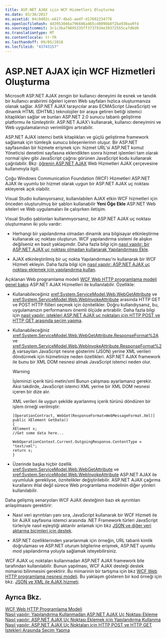 ```yaml
---
title: ASP.NET AJAX için WCF Hizmetleri Oluşturma
ms.date: 03/30/2017
ms.assetid: 04c0402c-e617-4ba5-aedf-d17692234776
ms.openlocfilehash: 4d3953046a796686a465cd8096b8f2ba930aa9fd
ms.sourcegitcommit: 3c1c3ba79895335ff3737934e39372555ca7d6d0
ms.translationtype: MT
ms.contentlocale: tr-TR
ms.lasthandoff: 09/05/2018
ms.locfileid: "43743157"
---
```

# <a name="creating-wcf-services-for-aspnet-ajax"></a>ASP.NET AJAX için WCF Hizmetleri Oluşturma
Microsoft ASP.NET AJAX zengin bir kullanıcı deneyimi ile esnek ve tanıdık bir kullanıcı arabirimi öğeleri içeren Web sayfaları hızlıca oluşturmanıza olanak sağlar. ASP.NET AJAX tarayıcılar arası ECMAScript (JavaScript) ve dinamik HTML (DHTML) teknolojiler bir araya getiren betiği istemci kitaplıkları sağlar ve bunları ASP.NET 2.0 sunucu tabanlı geliştirme platformu ile tümleştirilir. ASP.NET AJAX'ı kullanarak, kullanıcı deneyimini ve Web uygulamalarınızı verimliliğini artırabilir.  
  
 ASP.NET AJAX istemci betik kitaplıkları ve güçlü geliştirme framework sağlamak için tümleşik sunucu bileşenlerinin oluşur. Bir ASP.NET sayfasından bir hizmete erişmek için: hizmet URL'si ASP.NET komut Yöneticisi denetimi sayfasına eklendikten sonra hizmet işlemleri tam olarak normal işlev gibi JavaScript çağrısı görünen JavaScript kodu kullanarak çağrılabilir. Bkz: [öğrenin ASP.NET AJAX](https://go.microsoft.com/fwlink/?LinkId=186475) Web Hizmetleri AJAX çerçevesine kullanımıyla ilgili.  
  
 Çoğu Windows Communication Foundation (WCF) Hizmetleri ASP.NET AJAX ile uyumlu bir hizmet olarak uygun bir ASP.NET AJAX uç noktası ekleyerek açık olabilir.  
  
 Visual Studio kullanıyorsanız, kullanılabilen AJAX etkin WCF hizmetleri için önceden oluşturulmuş bir şablon kullanabilir **Yeni Öğe Ekle** ASP.NET Web siteleri ve Web uygulamaları ile çalışırken iletişim.  
  
 Visual Studio şablonları kullanmıyorsanız, bir ASP.NET AJAX uç noktası oluşturmanın iki yolu vardır:  
  
-   Herhangi bir yapılandırma olmadan dinamik ana bilgisayar etkinleştirme kullanarak uç noktası oluşturun. WCF yapılandırma sistemi ile alışkın değilseniz en basit yaklaşımdır. Daha fazla bilgi için [nasıl yapılır: bir ASP.NET AJAX uç noktası olmadan kullanarak Yapılandırması Ekle](../../../../docs/framework/wcf/feature-details/how-to-add-an-aspnet-ajax-endpoint-without-using-configuration.md).  
  
-   AJAX etkinleştirilmiş bir uç nokta Yapılandırması'nı kullanarak bir WCF Hizmeti ekleyin. Daha fazla bilgi için [nasıl yapılır: ASP.NET AJAX uç noktası eklemek için yapılandırma kullan](../../../../docs/framework/wcf/feature-details/how-to-use-configuration-to-add-an-aspnet-ajax-endpoint.md).  
  
 Açıklanan Web programlama modeli [WCF Web HTTP programlama modeli genel bakış](../../../../docs/framework/wcf/feature-details/wcf-web-http-programming-model-overview.md) ASP.NET AJAX Hizmetleri ile kullanılabilir. Özellikle:  
  
-   Kullanabileceğiniz <xref:System.ServiceModel.Web.WebGetAttribute> ve <xref:System.ServiceModel.Web.WebInvokeAttribute> arasında HTTP GET ve POST HTTP fiilleri seçmek için öznitelikler. Doğru kullandıysanız, bu, uygulamanızın performansını önemli ölçüde artırabilir. Daha fazla bilgi için [nasıl yapılır: istekleri ASP.NET AJAX uç noktaları için HTTP POST ve HTTP GET arasında seçim yapma](../../../../docs/framework/wcf/feature-details/http-post-and-http-get-requests-for-aspnet-ajax-endpoints.md).  
  
-   Kullanabileceğiniz <xref:System.ServiceModel.Web.WebGetAttribute.ResponseFormat%2A> ve <xref:System.ServiceModel.Web.WebInvokeAttribute.ResponseFormat%2A> varsayılan JavaScript nesne gösterimi (JSON) yerine XML verileri döndürmek için hizmetinize neden özellikleri. ASP.NET AJAX framework ile bunu bir XML DOM nesnesi almak JavaScript istemci neden olur.  
  
    > [!WARNING]
    >  İşleminizi içerik türü metin/xml Bunun çalışması ayarlamanız gerekir. Aksi takdirde, JavaScript istemci XML yerine bir XML DOM nesnesi içeren bir dize alır.  
  
     XML verileri ile uygun şekilde ayarlanmış içerik türünü döndüren bir işlem örneği verilmiştir:  
  
    ```  
    [OperationContract, WebGet(ResponseFormat=WebMessageFormat.Xml)]  
    public XElement GetData()  
    {  
    XElement x;  
    //Get some data here...  
  
    WebOperationContext.Current.OutgoingResponse.ContentType = "text/xml";      
    return x;  
    }  
    ```  
  
-   Üzerinde başka hiçbir özellik <xref:System.ServiceModel.Web.WebGetAttribute> ve <xref:System.ServiceModel.Web.WebInvokeAttribute> ASP.NET AJAX ile uyumluluk gerekliyse, öznitelikler değiştirilebilir. ASP.NET AJAX çağırma kurallarını ihlal değil sürece Web programlama modelinin diğer yönleri kullanılabilir.  
  
 Daha gelişmiş senaryoları WCF AJAX desteğinin bazı ek ayrıntıları anlaşılmasını gerektirir:  
  
-   Nasıl veri ayrıntıları yanı sıra, JavaScript kullanarak bir WCF Hizmeti ile bir AJAX sayfasına istemci arasında .NET Framework türleri JavaScript türleriyle nasıl eşleştiği aktarılır anlamak için bkz [JSON ve diğer veri aktarma biçimleri için destek](../../../../docs/framework/wcf/feature-details/support-for-json-and-other-data-transfer-formats.md).  
  
-   ASP.NET özelliklerinden yararlanmak için örneğin, URL tabanlı kimlik doğrulaması ve ASP.NET oturum bilgilerine erişmek, ASP.NET uyumlu mod yapılandırma yoluyla sağlamak isteyebilirsiniz.  
  
 WCF AJAX uç noktaları kullanmadan ASP.NET AJAX framework bile tarafından kullanılabilir. Bunun yapılması, WCF AJAX desteği destek mimarisi bilinmesini gerektirir. Bu mimarinin bir tartışma için bkz [WCF Web HTTP programlama nesnesi modeli](../../../../docs/framework/wcf/feature-details/wcf-web-http-programming-object-model.md). Bu yaklaşım gösteren bir kod örneği için bkz. [JSON ve XML ile AJAX hizmeti](../../../../docs/framework/wcf/samples/ajax-service-with-json-and-xml-sample.md).  
  
## <a name="see-also"></a>Ayrıca Bkz.  
 [WCF Web HTTP Programlama Modeli](../../../../docs/framework/wcf/feature-details/wcf-web-http-programming-model.md)  
 [Nasıl yapılır: Yapılandırma Kullanmadan ASP.NET AJAX Uç Noktası Ekleme](../../../../docs/framework/wcf/feature-details/how-to-add-an-aspnet-ajax-endpoint-without-using-configuration.md)  
 [Nasıl yapılır: ASP.NET AJAX Uç Noktası Eklemek için Yapılandırma Kullanma](../../../../docs/framework/wcf/feature-details/how-to-use-configuration-to-add-an-aspnet-ajax-endpoint.md)  
 [Nasıl yapılır: ASP.NET AJAX Uç Noktaları için HTTP POST ve HTTP GET İstekleri Arasında Seçim Yapma](../../../../docs/framework/wcf/feature-details/http-post-and-http-get-requests-for-aspnet-ajax-endpoints.md)
